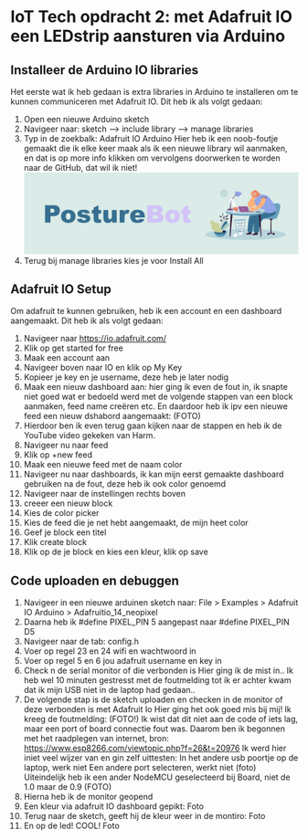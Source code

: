 # IoT Tech opdracht 2: met Adafruit IO een LEDstrip aansturen via Arduino
## Installeer de Arduino IO libraries 
Het eerste wat ik heb gedaan is extra libraries in Arduino te installeren om te kunnen communiceren met Adafruit IO.
Dit heb ik als volgt gedaan:
1. Open een nieuwe Arduino sketch
2. Navigeer naar: sketch —> include library —> manage libraries 
3. Typ in de zoekbalk: Adafruit IO Arduino
Hier heb ik een noob-foutje gemaakt die ik elke keer maak als ik een nieuwe library wil aanmaken, en dat is op more info klikken om vervolgens doorwerken te worden naar de GitHub, dat wil ik niet!
![Posture Bot](https://github.com/MarkvHeusden/AI/blob/main/styles/images/PB_logo_banner.png)
4. Terug bij manage libraries kies je voor Install All 

## Adafruit IO Setup
Om adafruit te kunnen gebruiken, heb ik een account en een dashboard aangemaakt.
Dit heb ik als volgt gedaan:
1. Navigeer naar https://io.adafruit.com/
2. Klik op get started for free
3. Maak een account aan
4. Navigeer boven naar IO en klik op My Key
5. Kopieer je key en je username, deze heb je later nodig
6. Maak een nieuw dashboard aan: hier ging ik even de fout in, ik snapte niet goed wat er bedoeld werd met de volgende stappen van een block aanmaken, feed name creëren etc. En daardoor heb ik ipv een nieuwe feed een nieuw dshabord aangemaakt:
(FOTO)
7. Hierdoor ben ik even terug gaan kijken naar de stappen en heb ik de YouTube video gekeken van Harm.
8. Navigeer nu naar feed 
9. Klik op +new feed
10. Maak een nieuwe feed met de naam color
11. Navigeer nu naar dashboards, ik kan mijn eerst gemaakte dashboard gebruiken na de fout, deze heb ik ook color genoemd
12. Navigeer naar de instellingen rechts boven
13. creeer een nieuw block
14. Kies de color picker
15. Kies de feed die je net hebt aangemaakt, de mijn heet color
16. Geef je block een titel
17. Klik create block
18. Klik op de je block en kies een kleur, klik op save

## Code uploaden en debuggen
1. Navigeer in een nieuwe arduinen sketch naar: File > Examples > Adafruit IO Arduino > Adafruitio_14_neopixel
2. Daarna heb ik #define PIXEL_PIN 5 aangepast naar #define PIXEL_PIN D5
3. Navigeer naar de tab: config.h
4. Voer op regel 23 en 24 wifi en wachtwoord in
5. Voer op regel 5 en 6 jou adafruit username en key in
6. Check n de serial monitor of die verbonden is
Hier ging ik de mist in.. Ik heb wel 10 minuten gestresst met de foutmelding tot ik er achter kwam dat ik mijn USB niet in de laptop had gedaan..
7. De volgende stap is de sketch uploaden en checken in de monitor of deze verbonden is met Adafruit Io 
Hier ging het ook goed mis bij mij!
Ik kreeg de foutmelding:
(FOTO!)
Ik wist dat dit niet aan de code of iets lag, maar een port of board connectie fout was. Daarom ben ik begonnen met het raadplegen van internet, bron: https://www.esp8266.com/viewtopic.php?f=26&t=20976
Ik werd hier iniet veel wijzer van en gin zelf uittesten:
In het andere usb poortje op de laptop, werk niet
Een andere port selecteren, werkt niet (foto)
Uiteindelijk heb ik een ander NodeMCU geselecteerd bij Board, niet de 1.0 maar de 0.9 (FOTO)
8. Hierna heb ik de monitor geopend
9. Een kleur via adafruit IO dashboard gepikt:
Foto
10. Terug naar de sketch, geeft hij de kleur weer in de montiro:
Foto
11. En op de led! COOL!
Foto

